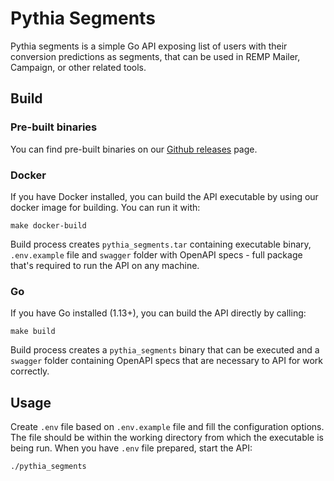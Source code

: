 # Pythia Segments

Pythia segments is a simple Go API exposing list of users with their conversion predictions as segments, that can be used in REMP Mailer, Campaign, or other related tools.

## Build

### Pre-built binaries

You can find pre-built binaries on our [Github releases](https://github.com/remp2020/pythia-tools/releases) page.

### Docker

If you have Docker installed, you can build the API executable by using our docker image for building. You can run it with:

```
make docker-build
```

Build process creates `pythia_segments.tar` containing executable binary, `.env.example` file and `swagger` folder with OpenAPI specs - full package that's required to run the API on any machine.

### Go

If you have Go installed (1.13+), you can build the API directly by calling:

```
make build
```

Build process creates a `pythia_segments` binary that can be executed and a `swagger` folder containing OpenAPI specs that are necessary to API for work correctly.


## Usage

Create `.env` file based on `.env.example` file and fill the configuration options. The file should be within the working directory from which the executable is being run. When you have `.env` file prepared, start the API:

```
./pythia_segments
```